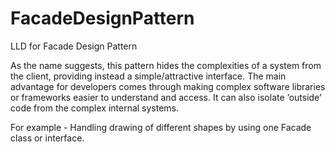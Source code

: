 # FacadeDesignPattern
LLD for Facade Design Pattern

As the name suggests, this pattern hides the complexities of a system from the client, providing instead a simple/attractive interface. The main advantage for developers comes through making complex software libraries or frameworks easier to understand and access. It can also isolate ‘outside’ code from the complex internal systems.

For example - Handling drawing of different shapes by using one Facade class or interface.
